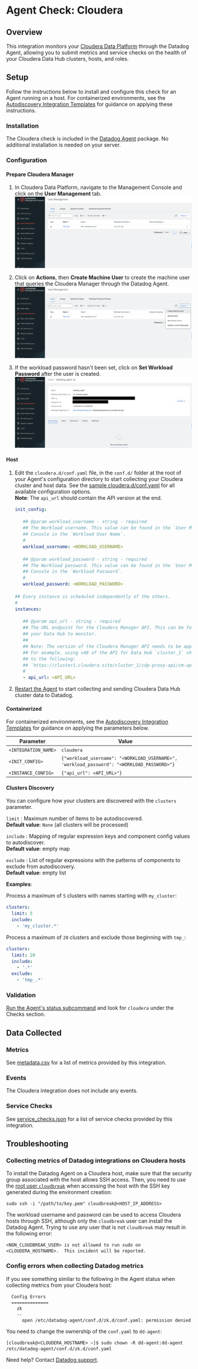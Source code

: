 # Agent Check: Cloudera

## Overview

This integration monitors your [Cloudera Data Platform][1] through the Datadog Agent, allowing you to submit metrics and service checks on the health of your Cloudera Data Hub clusters, hosts, and roles.  

## Setup

Follow the instructions below to install and configure this check for an Agent running on a host. For containerized environments, see the [Autodiscovery Integration Templates][3] for guidance on applying these instructions.

### Installation

The Cloudera check is included in the [Datadog Agent][2] package.
No additional installation is needed on your server.

### Configuration

#### Prepare Cloudera Manager
1. In Cloudera Data Platform, navigate to the Management Console and click on the **User Management** tab.
![User Management][10]

2. Click on **Actions**, then **Create Machine User** to create the machine user that queries the Cloudera Manager through the Datadog Agent.
![Create Machine User][11]

3. If the workload password hasn't been set, click on **Set Workload Password** after the user is created.
![Set Workload Password][12]

<!-- xxx tabs xxx -->
<!-- xxx tab "Host" xxx -->

#### Host
1. Edit the `cloudera.d/conf.yaml` file, in the `conf.d/` folder at the root of your Agent's configuration directory to start collecting your Cloudera cluster and host data. See the [sample cloudera.d/conf.yaml][4] for all available configuration options.  
**Note**: The `api_url` should contain the API version at the end.

   ```yaml
   init_config:

      ## @param workload_username - string - required
      ## The Workload username. This value can be found in the `User Management` tab of the Management 
      ## Console in the `Workload User Name`.
      #
      workload_username: <WORKLOAD_USERNAME>

      ## @param workload_password - string - required
      ## The Workload password. This value can be found in the `User Management` tab of the Management 
      ## Console in the `Workload Password`.
      #
      workload_password: <WORKLOAD_PASSWORD>

   ## Every instance is scheduled independently of the others.
   #
   instances:

      ## @param api_url - string - required
      ## The URL endpoint for the Cloudera Manager API. This can be found under the Endpoints tab for 
      ## your Data Hub to monitor. 
      ##
      ## Note: The version of the Cloudera Manager API needs to be appended at the end of the URL. 
      ## For example, using v48 of the API for Data Hub `cluster_1` should result with a URL similar 
      ## to the following:
      ## `https://cluster1.cloudera.site/cluster_1/cdp-proxy-api/cm-api/v48`
      #
      - api_url: <API_URL>
   ```

2. [Restart the Agent][5] to start collecting and sending Cloudera Data Hub cluster data to Datadog.

<!-- xxz tab xxx -->
<!-- xxx tab "Containerized" xxx -->

#### Containerized

For containerized environments, see the [Autodiscovery Integration Templates][3] for guidance on applying the parameters below.

| Parameter            | Value                                                                                                            |
| -------------------- | ---------------------------------------------------------------------------------------------------------------- |
| `<INTEGRATION_NAME>` | `cloudera`                                                                                                       |
| `<INIT_CONFIG>`      | `{"workload_username": "<WORKLOAD_USERNAME>", 'workload_password": "<WORKLOAD_PASSWORD>"}`                       |
| `<INSTANCE_CONFIG>`  | `{"api_url": <API_URL>"}`                                                                                        |

<!-- xxz tab xxx -->
<!-- xxz tabs xxx -->

#### Clusters Discovery

You can configure how your clusters are discovered with the `clusters` parameter.

`limit`
: Maximum number of items to be autodiscovered.  
**Default value**: `None` (all clusters will be processed)

`include`
: Mapping of regular expression keys and component config values to autodiscover.  
**Default value**: empty map

`exclude`
: List of regular expressions with the patterns of components to exclude from autodiscovery.  
**Default value**: empty list

**Examples**:

Process a maximum of `5` clusters with names starting with `my_cluster`:

```yaml
clusters:
  limit: 5
  include:
    - 'my_cluster.*'
```

Process a maximum of `20` clusters and exclude those beginning with `tmp_`:

```yaml
clusters:
  limit: 20
  include:
    - '.*'
  exclude:
    - 'tmp_.*'
```

### Validation

[Run the Agent's status subcommand][6] and look for `cloudera` under the Checks section.

## Data Collected

### Metrics

See [metadata.csv][7] for a list of metrics provided by this integration.

### Events

The Cloudera integration does not include any events.

### Service Checks

See [service_checks.json][8] for a list of service checks provided by this integration.

## Troubleshooting

### Collecting metrics of Datadog integrations on Cloudera hosts
To install the Datadog Agent on a Cloudera host, make sure that the security group associated with the host allows SSH access. 
Then, you need to use the [root user `cloudbreak`][13] when accessing the host with the SSH key generated during the environment creation:

```
sudo ssh -i "/path/to/key.pem" cloudbreak@<HOST_IP_ADDRESS>
```

The workload username and password can be used to access Cloudera hosts through SSH, although only the `cloudbreak` user can install the Datadog Agent. 
Trying to use any user that is not `cloudbreak` may result in the following error:
```
<NON_CLOUDBREAK_USER> is not allowed to run sudo on <CLOUDERA_HOSTNAME>.  This incident will be reported.
```

### Config errors when collecting Datadog metrics
If you see something similar to the following in the Agent status when collecting metrics from your Cloudera host:

```
  Config Errors
  ==============
    zk
    --
      open /etc/datadog-agent/conf.d/zk.d/conf.yaml: permission denied
```

You need to change the ownership of the `conf.yaml` to `dd-agent`:

```
[cloudbreak@<CLOUDERA_HOSTNAME> ~]$ sudo chown -R dd-agent:dd-agent /etc/datadog-agent/conf.d/zk.d/conf.yaml
```


Need help? Contact [Datadog support][9].


[1]: https://www.cloudera.com/products/cloudera-data-platform.html
[2]: https://app.datadoghq.com/account/settings#agent
[3]: https://docs.datadoghq.com/agent/kubernetes/integrations/
[4]: https://github.com/DataDog/integrations-core/blob/master/cloudera/datadog_checks/cloudera/data/conf.yaml.example
[5]: https://docs.datadoghq.com/agent/guide/agent-commands/#start-stop-and-restart-the-agent
[6]: https://docs.datadoghq.com/agent/guide/agent-commands/#agent-status-and-information
[7]: https://github.com/DataDog/integrations-core/blob/master/cloudera/metadata.csv
[8]: https://github.com/DataDog/integrations-core/blob/master/cloudera/assets/service_checks.json
[9]: https://docs.datadoghq.com/help/
[10]: https://raw.githubusercontent.com/DataDog/integrations-core/master/cloudera/images/user_management.png
[11]: https://raw.githubusercontent.com/DataDog/integrations-core/master/cloudera/images/create_machine_user.png
[12]: https://raw.githubusercontent.com/DataDog/integrations-core/master/cloudera/images/set_workload_password.png
[13]: https://docs.cloudera.com/data-hub/cloud/access-clusters/topics/mc-accessing-cluster-via-ssh.html
